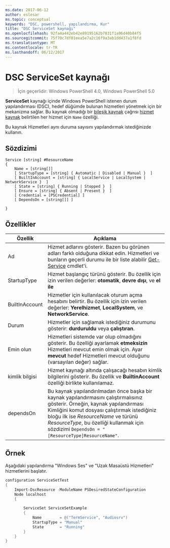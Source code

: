 ```yaml
---
ms.date: 2017-06-12
author: eslesar
ms.topic: conceptual
keywords: "DSC, powershell, yapılandırma, Kur"
title: "DSC ServiceSet kaynağı"
ms.openlocfilehash: 92fa4a442eb42e89195162b7831f1a96d40b84f5
ms.sourcegitcommit: 75f70c7df01eea5e7a2c16f9a3ab1dd437a1f8fd
ms.translationtype: MT
ms.contentlocale: tr-TR
ms.lasthandoff: 06/12/2017
---
```

# <a name="dsc-serviceset-resource"></a>DSC ServiceSet kaynağı

> İçin geçerlidir: Windows PowerShell 4.0, Windows PowerShell 5.0


**ServiceSet** kaynağı içinde Windows PowerShell istenen durum yapılandırması (DSC), hedef düğümde bulunan hizmetleri yönetmek için bir mekanizma sağlar. Bu kaynak olmadığı bir [bileşik kaynak](authoringResourceComposite.md) çağrısı [hizmet kaynak](serviceResource.md) belirtilen her hizmet için `Name` özelliği.

Bu kaynak Hizmetleri aynı duruma sayısını yapılandırmak istediğinizde kullanın.

## <a name="syntax"></a>Sözdizimi

```
Service [string] #ResourceName
{
    Name = [string[]]
    [ StartupType = [string] { Automatic | Disabled | Manual }  ]
    [ BuiltInAccount = [string] { LocalService | LocalSystem | NetworkService }  ]
    [ State = [string] { Running | Stopped }  ]
    [ Ensure = [string] { Absent | Present }  ]
    [ Credential = [PSCredential] ]
    [ DependsOn = [string[]] ]
    
}
```

## <a name="properties"></a>Özellikler

|  Özellik  |  Açıklama   | 
|---|---| 
| Ad| Hizmet adlarını gösterir. Bazen bu görünen adları farklı olduğuna dikkat edin. Hizmetleri ve bunların geçerli durumu ile bir liste alabilir [Get-Service](https://technet.microsoft.com/en-us/library/hh849804.aspx) cmdlet'i.|
| StartupType| Hizmet başlangıç türünü gösterir. Bu özellik için izin verilen değerler: **otomatik**, **devre dışı**, ve **el ile**|  
| BuiltInAccount| Hizmetler için kullanılacak oturum açma hesabını belirtir. Bu özellik için izin verilen değerler: **Yerelhizmet**, **LocalSystem**, ve **NetworkService**.| 
| Durum| Hizmetler için sağlamak istediğiniz durumunu gösterir: **durduruldu** veya **çalıştıran**.| 
| Emin olun| Hizmetleri sistemde var olup olmadığını gösterir. Bu özelliği ayarlamak **etmeksizin** Hizmetleri mevcut emin olmak için. Ayar **mevcut** hedef Hizmetleri mevcut olduğunu (varsayılan değer) sağlar.|
| kimlik bilgisi| Hizmet kaynağı altında çalışacağı hesabın kimlik bilgilerini gösterir. Bu özellik ve **BuiltinAccount** özelliği birlikte kullanılamaz.| 
| dependsOn| Bu kaynak yapılandırılmadan önce başka bir kaynak yapılandırmasını çalıştırmalısınız gösterir. Örneğin, kaynak yapılandırması Kimliğini komut dosyası çalıştırmak istediğiniz bloğu ilk ise *ResourceName* ve türünü *ResourceType*, bu özelliği kullanmak için sözdizimi `DependsOn = "[ResourceType]ResourceName"`.| 



## <a name="example"></a>Örnek

Aşağıdaki yapılandırma "Windows Ses" ve "Uzak Masaüstü Hizmetleri" hizmetlerini başlatır.

```powershell
configuration ServiceSetTest
{
    Import-DscResource -ModuleName PSDesiredStateConfiguration
    Node localhost
    {

        ServiceSet ServiceSetExample
        {
            Name        = @("TermService", "Audiosrv")
            StartupType = "Manual"
            State       = "Running"
        } 
    }
}
```


